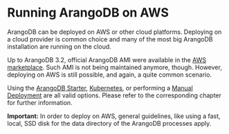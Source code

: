 Running ArangoDB on AWS
=======================

ArangoDB can be deployed on AWS or other cloud platforms. Deploying on a cloud
provider is common choice and many of the most big ArangoDB installation are running
on the cloud.

Up to ArangoDB 3.2, official ArangoDB AMI were available in the [AWS marketplace](https://aws.amazon.com/marketplace/search/results/ref=dtl_navgno_search_box?page=1&searchTerms=arangodb).
Such AMI is not being maintained anymore, though. However, deploying on AWS is
still possible, and again, a quite common scenario.

Using the [ArangoDB Starter](../ArangoDBStarter/README.md), [Kubernetes](../Kubernetes/README.md),
or performing a [Manual Deployment](../Manually/README.md) are all valid
options. Please refer to the corresponding chapter for further information.

**Important:** In order to deploy on AWS, general guidelines, like using a fast,
local, SSD disk for the data directory of the ArangoDB processes apply.
